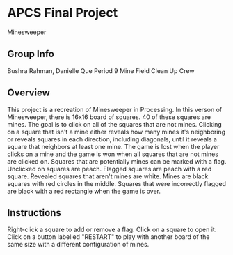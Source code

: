 # APCS Final Project
Minesweeper
## Group Info
Bushra Rahman, Danielle Que
Period 9
Mine Field Clean Up Crew
## Overview
This project is a recreation of Minesweeper in Processing. In this verson of Minesweeper, there is 16x16 board of squares. 40 of these squares are mines. The goal is to click on all of the squares that are not mines. Clicking on a square that isn't a mine either reveals how many mines it's neighboring or reveals squares in each direction, including diagonals, until it reveals a square that neighbors at least one mine. The game is lost when the player clicks on a mine and the game is won when all squares that are not mines are clicked on. Squares that are potentially mines can be marked with a flag.
Unclicked on squares are peach. Flagged squares are peach with a red square. Revealed squares that aren't mines are white. Mines are black squares with red circles in the middle. Squares that were incorrectly flagged are black with a red rectangle when the game is over.
## Instructions
Right-click a square to add or remove a flag.
Click on a square to open it.
Click on a button labelled "RESTART" to play with another board of the same size with a different configuration of mines.